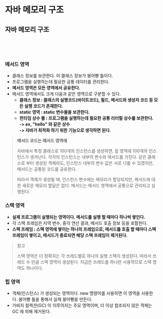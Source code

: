 # 자바 메모리 구조

## 자바 메모리 구조

<figure><img src="../../../../.gitbook/assets/스크린샷 2024-01-29 20.38.08.png" alt=""><figcaption></figcaption></figure>

<figure><img src="../../../../.gitbook/assets/스크린샷 2024-01-29 20.42.31.png" alt=""><figcaption></figcaption></figure>

### 메서드 영역&#x20;

* 클래스 정보를 보관한다. 이 클래스 정보가 붕어빵 틀이다.
* 프로그램을 실행하는데 필요한 공통 데이터를 관리한다.&#x20;
* **메서드 영역은 모든 영역에서 공유한다.**&#x20;
* 메서드 영역에서도 크게 다음과 같은 영역으로 구분할 수 있다.&#x20;
  * **클래스 정보 : 클래스의 실행코드(바이트코드), 필드, 메서드와 생성자 코드 등 모든 실행 코드가 존재한다.**&#x20;
  * **static 영역 : static 변수들을 보관한다.**&#x20;
  * **런타임 상수 풀 : 프로그램을 실행하는데 필요한 공통 리터럴 상수를 보관한다.** \
    **-> ex, "hello" 와 같은 상수**\
    **-> 자바가 최적화 하기 위한 기능으로 생각하면 된다.**&#x20;

> **메서드 코드는 메서드 영역에**
>
> 자바에서 특정 클래스로 100개의 인스턴스를 생성하면, 힙 영역에 100개의 인스턴스가 생겨난다. 각각의 인스턴스는 내부의 변수와 메서드를 가진다. 같은 클래스로 부터 생성된 객체라도, 인스턴스 내부의 변수 값은 서로 다를 수 있겠지만, 메서드는 공통된 코드를 공유한다.&#x20;
>
> 따라서 객체가 생성될 때, 인스턴스 변수에는 메모리가 할당되지만, 메서드에 대한 새로운 메모리 할달은 없다. 메서드는 메서드 영역에서 공통으로 관리되고 실행된다.&#x20;

### 스택 영역&#x20;

* **실제 프로그램이 실행되는 영역이다. 메서드를 실행 할 때마다 하나씩 쌓인다.**&#x20;
* 각 스택 프레임은 지역 변수, 중각 연산 결과, 메서드 호출 정보 등을 포함한다.&#x20;
* **스택 프레임 : 스택 영역에 쌓이는 하나의 프레임으로, 메서드를 호출 할 때마다 스택 프레임이 쌓이고, 메서드가 종료되면 해당 스택 프레임이 제거된다.**&#x20;

> 참고
>
> 스택 영역은 더 정확히는 각 쓰레드별로 하나의 실행 스택이 생성된다. 따라서 쓰레드 수 만큼 스택 영역이 생성된다. 지금은 쓰레드를 하나만 사용하므로 스택 영역도 하나이다.&#x20;

### 힙 영역&#x20;

* 객체(인스턴스) 가 생성되는 영역이다. new 명령어를 사용하면 이 영역을 사용한다. 붕어빵 틀을 통해서 실제 붕어빵을 만든다.&#x20;
* 가비지 컬렉션(GC) 이 이루어지는 주요 영역이며, 더 이상 참조되지 않은 객체는 GC 에 의해 제거된다.&#x20;
